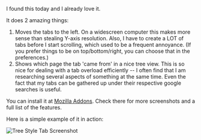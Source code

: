 <!--
.. title: Useful Firefox Addon: Tree Style Tab
.. date: 2009/02/16 13:37
.. slug: useful-firefox-addon-tree-style-tab
.. tags:
.. link:
.. description:
-->

I found this today and I already love it.

It does 2 amazing things:
<ol>
<li>Moves the tabs to the left. On a widescreen computer this makes more sense than stealing Y-axis resolution. Also, I have to create a LOT of tabs before I start scrolling, which used to be a frequent annoyance. (If you prefer things to be on top/bottom/right, you can choose that in the preferences.)</li>
<li>Shows which page the tab 'came from' in a nice tree view. This is so nice for dealing with a tab overload efficiently -- I often find that I am researching several aspects of something at the same time. Even the fact that my tabs can be gathered up under their respective google searches is useful.</li>
</ol>

You can install it at [Mozilla Addons](https://addons.mozilla.org/en-US/firefox/addon/5890). Check there for more screenshots and a full list of the features. 

Here is a simple example of it in action:

![Tree Style Tab Screenshot](/images/tree-style-tab-sample.jpg)

